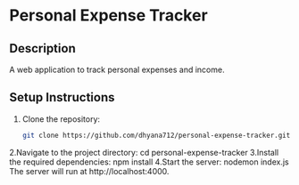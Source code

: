 # Personal Expense Tracker

## Description
A web application to track personal expenses and income.

## Setup Instructions
1. Clone the repository:
   ```bash
   git clone https://github.com/dhyana712/personal-expense-tracker.git
2.Navigate to the project directory:
    cd personal-expense-tracker
3.Install the required dependencies:
    npm install
4.Start the server:
nodemon index.js
The server will run at http://localhost:4000.

